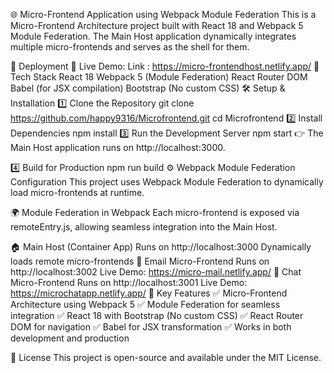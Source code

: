 🌐 Micro-Frontend Application using Webpack Module Federation
This is a Micro-Frontend Architecture project built with React 18 and Webpack 5 Module Federation. The Main Host application dynamically integrates multiple micro-frontends and serves as the shell for them.

🚀 Deployment
🔗 Live Demo: 
Link : https://micro-frontendhost.netlify.app/
📌 Tech Stack
React 18
Webpack 5 (Module Federation)
React Router DOM
Babel (for JSX compilation)
Bootstrap (No custom CSS)
🛠️ Setup & Installation
1️⃣ Clone the Repository
git clone https://github.com/happy9316/Microfrontend.git
cd Microfrontend
2️⃣ Install Dependencies
npm install
3️⃣ Run the Development Server
npm start
👉 The Main Host application runs on http://localhost:3000.

4️⃣ Build for Production
npm run build
⚙️ Webpack Module Federation Configuration
This project uses Webpack Module Federation to dynamically load micro-frontends at runtime.

🌍 Module Federation in Webpack
Each micro-frontend is exposed via remoteEntry.js, allowing seamless integration into the Main Host.

🏠 Main Host (Container App)
Runs on http://localhost:3000
Dynamically loads remote micro-frontends
📩 Email Micro-Frontend
Runs on http://localhost:3002
Live Demo: https://micro-mail.netlify.app/
💬 Chat Micro-Frontend
Runs on http://localhost:3001
Live Demo: https://microchatapp.netlify.app/
🎯 Key Features
✅ Micro-Frontend Architecture using Webpack 5
✅ Module Federation for seamless integration
✅ React 18 with Bootstrap (No custom CSS)
✅ React Router DOM for navigation
✅ Babel for JSX transformation
✅ Works in both development and production

📜 License
This project is open-source and available under the MIT License.

